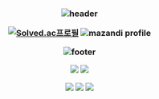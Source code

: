 <h3 align="center">

![header](https://capsule-render.vercel.app/api?type=transparent&color=212221&height=200&section=header&text=D%20A%20N%20G&fontSize=80)

[![Solved.ac프로필](http://mazassumnida.wtf/api/v2/generate_badge?boj=dang417)](https://solved.ac/dang417)          ![mazandi profile](http://mazandi.herokuapp.com/api?handle=dang417&theme=warm)

![footer](https://capsule-render.vercel.app/api?type=transparent&color=212221&height=100&section=footer&text=HI&fontSize=30)

<img src="https://img.shields.io/badge/Python-3776AB?style=flat&logo=Python&logoColor=white"/> <img src="https://img.shields.io/badge/JavaScript-F7DF1E?style=flat&logo=JavaScript&logoColor=white"/> 
  
<img src="https://img.shields.io/badge/Django-092E20?style=flat&logo=Django&logoColor=white"/> <img src="https://img.shields.io/badge/Spring-6DB33F?style=flat&logo=Spring&logoColor=white"/> <img src="https://img.shields.io/badge/Amazon AWS-232F3E?style=flat&logo=Amazon AWS&logoColor=white"/>
